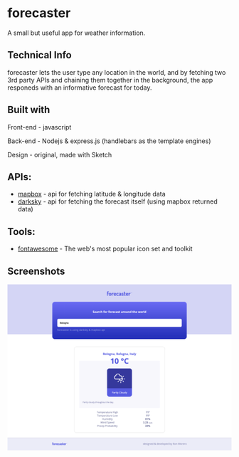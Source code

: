 # forecaster

A small but useful app for weather information.

## Technical Info
forecaster lets the user type any location in the world, and by fetching two 3rd party APIs and chaining them together in the background, the app responeds with an informative forecast for today.

## Built with
Front-end - javascript

Back-end - Nodejs & express.js (handlebars as the template engines)

Design - original, made with Sketch

## APIs:
* [mapbox](https://www.mapbox.com) - api for fetching latitude & longitude data
* [darksky](https://www.darksky.net) - api for fetching the forecast itself (using mapbox returned data)

## Tools:
* [fontawesome](https://fontawesome.com/) - The web's most popular icon set and toolkit

## Screenshots
![alt text](screencapture-localhost-3000-2019-11-14-17_25_40.png)
